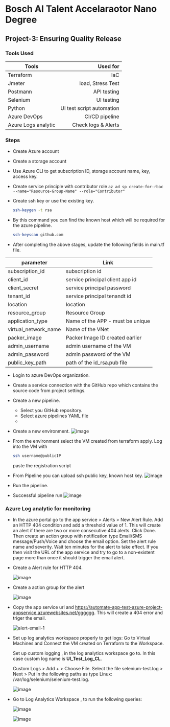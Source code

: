 # Bosch AI Talent Accelaraotor Nano Degree
## Project-3: Ensuring Quality Release

### Tools Used
| Tools 	    |  Used for					|
| ----------	| ------------------------:	|
| Terraform		| IaC						|
| Jmeter		| load, Stress Test			|
| Postmann		| API testing				|
| Selenium		| UI testing				|
| Python		| UI test script automation |
| Azure DevOps  | CI/CD pipeline			|
| Azure Logs analytic | Check logs & Alerts |


### Steps
- Create Azure account
- Create a storage account
- Use Azure CLI to get subscription ID, storage account name, key, access key.
- Create service principle with contributor role
	``` az ad sp create-for-rbac --name="Resource-Group-Name" --role="Contributor"  ```
- Create ssh key or use the existing key. 

	```bash 
	ssh-keygen -t rsa 
	```

- By this command you can find the known host which will be required for the azure pipeline. 
	
	```bash 
	ssh-keyscan github.com 
	```

- After completing the above stages, update the following fields in main.tf file.

| parameter| Link |
| ------ | ------ |
| subscription_id | subscription id |
| client_id | service principal client app id |
| client_secret | service principal password |
| tenant_id | service principal tenandt id |
| location | location |
| resource_group | Resource Group |
| application_type | Name of the APP - must be unique |
| virtual_network_name | Name of the VNet |
| packer_image | Packer Image ID  created earlier |
| admin_username | admin username of the VM |
| admin_password | admin password of the VM |
| public_key_path | path of the id_rsa.pub file |

- Login to azure DevOps organization.
- Create a service connection with the GitHub repo which contains the source code from project settings.
- Create a new pipeline.
	- Select you GitHub repository.
	- Select azure pipelines YAML file
	- 
- Create a new environment.
	![image](https://user-images.githubusercontent.com/61994831/192975135-51112f2a-d24c-4537-a663-486e4e1a29e3.png)
- From the environment select the VM created from terraform apply. Log into the VM with 
	```bash 
	ssh username@publicIP 
	```
	paste the registration script 
- From Pipeline you can upload ssh public key, known host key.
	![image](https://user-images.githubusercontent.com/61994831/192975382-a7983e45-e9e6-4471-acf8-b91db86cc0cb.png)

- Run the pipeline.
- Successful pipeline run 
	![image](https://user-images.githubusercontent.com/61994831/192978442-c4672abf-93fe-4bed-ac28-7fa71e3a7392.png)

### Azure Log analytic for monitoring
- In the azure portal go to the app service > Alerts > New Alert Rule. Add an HTTP 404 condition and add a threshold value of 1. This will create an alert if there are two or more consecutive 404 alerts. Click Done. Then create an action group with notification type Email/SMS message/Push/Voice and choose the email option. Set the alert rule name and severity. Wait ten minutes for the alert to take effect. If you then visit the URL of the app service and try to go to a non-existent page more than once it should trigger the email alert. 

- Create a Alert rule for HTTP 404.

	![image](https://user-images.githubusercontent.com/61994831/192983987-625ef247-f11b-49f5-b768-a5fccf4f7fe8.png)

- Create a action group for the alert

	![image](https://user-images.githubusercontent.com/61994831/192984463-01ba259a-44c2-41f5-821b-738a2ae9d21e.png)

- Copy the app service url and https://automate-app-test-azure-project-appservice.azurewebsites.net/gggggg. This will create a 404 error and triger the email.

	![alert-email-1](https://user-images.githubusercontent.com/61994831/192985188-fc98724c-dbf8-4abc-81bd-8975cf46db4d.jpg)

- Set up log analytics workspace properly to get logs:
	Go to Virtual Machines and Connect the VM created on Terraform to the Workspace.

	Set up custom logging , in the log analytics workspace go to. In this case custom log name is **UI_Test_Log_CL**.
	
	Custom Logs > Add + > Choose File. Select the file selenium-test.log > Next >  Put in the following paths as type Linux: /var/log/selenium/selenium-test.log.  
	
	![image](https://user-images.githubusercontent.com/61994831/192987914-7fb1a346-6104-4212-81e4-e3dcf33ad5eb.png)
	
- Go to Log Analytics Workspace , to run the following queries:

	![image](https://user-images.githubusercontent.com/61994831/192988311-e69f4f5c-5608-4dfa-ab6b-c5e63866d190.png)
	
	![image](https://user-images.githubusercontent.com/61994831/192988777-c080415e-c8ac-4f8d-8c28-ff4694f65802.png)


	

